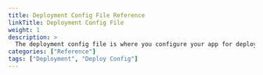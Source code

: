 ```yaml
---
title: Deployment Config File Reference
linkTitle: Deployment Config File
weight: 1
description: >
  The deployment config file is where you configure your app for deployment by Armory CD-as-a-Service. This config file includes application, deploymentConfig, targets, manifests, strategies, analysis, webhooks, and trafficManagement definitions.
categories: ["Reference"]
tags: ["Deployment", "Deploy Config"]
---
```














